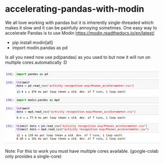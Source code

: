 # accelerating-pandas-with-modin

We all love working with pandas but it is inherently single-threaded which makes it slow and it can be painfully annoying sometimes. One easy way to accelerate Pandas is to use Modin
https://modin.readthedocs.io/en/latest/

- pip install modin[all]
- import modin.pandas as pd

Is all you need now use pd(pandas) as you used to but now it will run on multiple cores automatically :D

![Example](https://github.com/BahramKBaloch/accelerating-pandas-with-modin/blob/main/test.png)



Note: For this to work you must have multiple cores available. (google-colab only provides a single-core)

